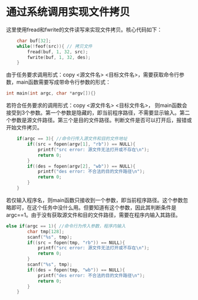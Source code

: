 # 通过系统调用实现文件拷贝
这里使用fread和fwrite的文件读写来实现文件拷贝。核心代码如下：
```c
    char buf[32];
    while(!feof(src)){ // 拷贝文件
        fread(buf, 1, 32, src);
        fwrite(buf, 1, 32, des);
    }
```
由于任务要求调用形式：copy <源文件名> <目标文件名>，需要获取命令行参数，main函数需要写成带命令行参数的形式：
```c
int main(int argc, char *argv[]){}
```
若符合任务要求的调用形式：copy <源文件名> <目标文件名>， 则main函数会接受到3个参数。第一个参数是隐藏的，即当前程序路径，不需要显示输入。第二个参数是源文件路径。第三个是目的文件路径。判断文件是否可以打开后，报错或开始文件拷贝。
```c
    if(argc == 3){ //命令行传入源文件和目的文件地址
        if((src = fopen(argv[1], "rb")) == NULL){
            printf("src error: 源文件无法打开或不存在\n");
            return 0;
        }
        if((des = fopen(argv[2], "wb")) == NULL){
            printf("des error: 不合法的目的文件路径\n");
            return 0;
        }    
    }
```
若仅输入程序名，则main函数只接收到一个参数，即当前程序路径。这个参数忽略即可，在这个任务中没什么用。但要知道有这个参数，因此其判断条件是argc==1。由于没有获取源文件和目的文件路径，需要在程序内输入其路径。
```c
else if(argc == 1){ //命令行为传入参数，程序内输入
        char tmp[128];
        scanf("%s", tmp);
        if((src = fopen(tmp, "rb")) == NULL){
            printf("src error: 源文件无法打开或不存在\n");
            return 0;
        }
        scanf("%s", tmp);
        if((des = fopen(tmp, "wb")) == NULL){
            printf("des error: 不合法的目的文件路径\n");
            return 0;
        }
    }
```

